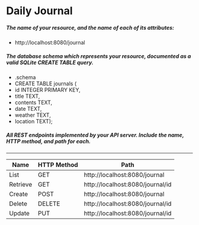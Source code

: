 # Daily Journal
##### The name of your resource, and the name of each of its attributes:
 
 - http://localhost:8080/journal

##### The database schema which represents your resource, documented as a valid SQLite CREATE TABLE query.
- .schema
- CREATE TABLE journals (
- id INTEGER PRIMARY KEY,
- title TEXT,
- contents TEXT,
- date TEXT,
- weather TEXT,
- location TEXT);

##### All REST endpoints implemented by your API server. Include the name, HTTP method, and path for each.
-------
| Name | HTTP Method | Path |
| ------ | ------ | -------| 
| List | GET | http://localhost:8080/journal |
| Retrieve | GET  | http://localhost:8080/journal/id |
| Create | POST | http://localhost:8080/journal |
| Delete | DELETE | http://localhost:8080/journal/id |
| Update | PUT | http://localhost:8080/journal/id|